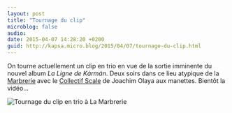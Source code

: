 ```yaml
---
layout: post
title: "Tournage du clip"
microblog: false
audio: 
date: 2015-04-07 14:28:20 +0200
guid: http://kapsa.micro.blog/2015/04/07/tournage-du-clip.html
---
```

On tourne actuellement un clip en trio en vue de la sortie imminente du nouvel album <em>La Ligne de Kármán</em>. Deux soirs dans ce lieu atypique de la <a href="http://lamarbrerie.fr">Marbrerie</a><strong> </strong>avec le <a href="http://www.collectifscale.com">Collectif Scale</a> de Joachim Olaya aux manettes. Bientôt la vidéo...

<img src="http://www.jeankapsa.com/uploads/2018/8a6d9e5c25.jpg" alt="Tournage du clip en trio à La Marbrerie"/>
